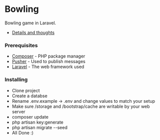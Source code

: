 # Bowling

Bowling game in Laravel.
 
* [Details and thoughts](https://github.com/svenne87/bowling/wiki/Design-and-thoughts/)

### Prerequisites

* [Composer](https://getcomposer.org/) - PHP package manager
* [Pusher](https://pusher.com/) - Used to publish messages
* [Laravel](https://laravel.com/docs/5.6#server-requirements) - The web framework used

### Installing

* Clone project
* Create a databse
* Rename .env.example -> .env and change values to match your setup
* Make sure /storage and /bootstrap/cache are writable by your web server
* composer update
* php artisan key:generate
* php artisan migrate --seed
* All Done :)
